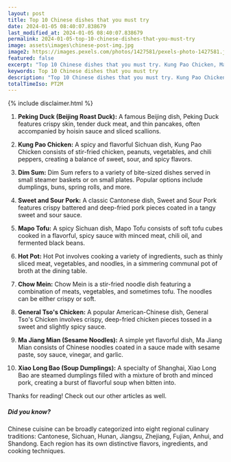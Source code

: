 ```yaml
---
layout: post
title: Top 10 Chinese dishes that you must try
date: 2024-01-05 08:40:07.838679
last_modified_at: 2024-01-05 08:40:07.838679
permalink: 2024-01-05-top-10-chinese-dishes-that-you-must-try
image: assets\images\chinese-post-img.jpg
image2: https://images.pexels.com/photos/1427581/pexels-photo-1427581.jpeg?auto=compress&cs=tinysrgb&h=650&w=940
featured: false
excerpt: "Top 10 Chinese dishes that you must try. Kung Pao Chicken, Mapo Tofu, Chow Mein made it to my top 10 list. Click to see if your favourite dish made it to my top 10"
keywords: Top 10 Chinese dishes that you must try
description: "Top 10 Chinese dishes that you must try. Kung Pao Chicken, Mapo Tofu, Chow Mein made it to my top 10 list. Click to see if your favourite dish made it to my top 10"
totalTimeIso: PT2M
---
```

{% include disclaimer.html %}

1. **Peking Duck (Beijing Roast Duck):**
   A famous Beijing dish, Peking Duck features crispy skin, tender duck meat, and thin pancakes, often accompanied by hoisin sauce and sliced scallions.

2. **Kung Pao Chicken:**
   A spicy and flavorful Sichuan dish, Kung Pao Chicken consists of stir-fried chicken, peanuts, vegetables, and chili peppers, creating a balance of sweet, sour, and spicy flavors.

3. **Dim Sum:**
   Dim Sum refers to a variety of bite-sized dishes served in small steamer baskets or on small plates. Popular options include dumplings, buns, spring rolls, and more.

4. **Sweet and Sour Pork:**
   A classic Cantonese dish, Sweet and Sour Pork features crispy battered and deep-fried pork pieces coated in a tangy sweet and sour sauce.

5. **Mapo Tofu:**
   A spicy Sichuan dish, Mapo Tofu consists of soft tofu cubes cooked in a flavorful, spicy sauce with minced meat, chili oil, and fermented black beans.

6. **Hot Pot:**
   Hot Pot involves cooking a variety of ingredients, such as thinly sliced meat, vegetables, and noodles, in a simmering communal pot of broth at the dining table.

7. **Chow Mein:**
   Chow Mein is a stir-fried noodle dish featuring a combination of meats, vegetables, and sometimes tofu. The noodles can be either crispy or soft.

8. **General Tso's Chicken:**
   A popular American-Chinese dish, General Tso's Chicken involves crispy, deep-fried chicken pieces tossed in a sweet and slightly spicy sauce.

9. **Ma Jiang Mian (Sesame Noodles):**
   A simple yet flavorful dish, Ma Jiang Mian consists of Chinese noodles coated in a sauce made with sesame paste, soy sauce, vinegar, and garlic.

10. **Xiao Long Bao (Soup Dumplings):**
    A specialty of Shanghai, Xiao Long Bao are steamed dumplings filled with a mixture of broth and minced pork, creating a burst of flavorful soup when bitten into.

Thanks for reading! Check out our other articles as well.


<div class="card" style="margin-bottom:1rem">
  <div class="card-body">
    <h5 class="card-title">Did you know?</h5>
    <p class="card-text">Chinese cuisine can be broadly categorized into eight regional culinary traditions: Cantonese, Sichuan, Hunan, Jiangsu, Zhejiang, Fujian, Anhui, and Shandong. Each region has its own distinctive flavors, ingredients, and cooking techniques.</p>
  </div>
</div>